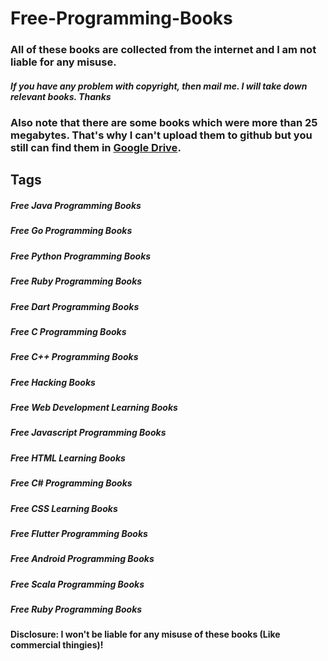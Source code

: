 # Free-Programming-Books

### All of these books are collected from the internet and I am not liable for any misuse.

##### If you have any problem with copyright, then mail me. I will take down relevant books. Thanks

### Also note that there are some books which were more than 25 megabytes. That's why I can't upload them to github but you still can find them in [Google Drive](https://drive.google.com/drive/folders/1EUYZzD00jYvfack2fuSoCAqqe0CyrmnV?usp=sharing).



## Tags
##### Free Java Programming Books
##### Free Go Programming Books
##### Free Python Programming Books
##### Free Ruby Programming Books
##### Free Dart Programming Books
##### Free C Programming Books
##### Free C++ Programming Books
##### Free Hacking Books
##### Free Web Development Learning Books
##### Free Javascript Programming Books
##### Free HTML Learning Books
##### Free C# Programming Books
##### Free CSS Learning Books
##### Free Flutter Programming Books
##### Free Android Programming Books
##### Free Scala Programming Books
##### Free Ruby Programming Books

#### Disclosure: I won't be liable for any misuse of these books (Like commercial thingies)!
